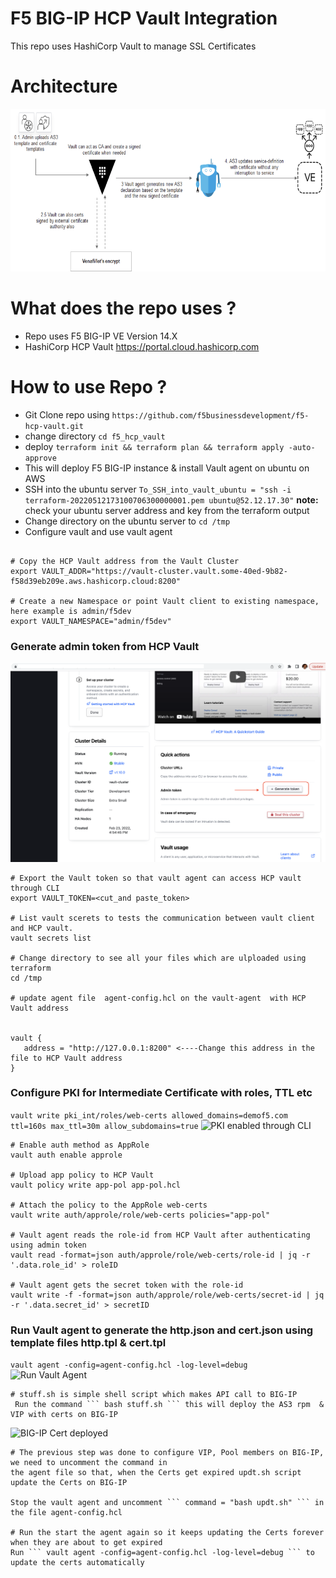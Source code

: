 # F5 BIG-IP HCP Vault Integration

This repo uses HashiCorp Vault to manage SSL Certificates

# Architecture
![Demo Arch](rtaImage.png)

# What does the repo uses ?
- Repo uses F5 BIG-IP VE Version 14.X 
- HashiCorp HCP Vault https://portal.cloud.hashicorp.com

# How to use Repo ?
- Git Clone repo using ``` https://github.com/f5businessdevelopment/f5-hcp-vault.git ```
- change directory ``` cd f5_hcp_vault ```
- deploy ``` terraform init && terraform plan && terraform apply -auto-approve ```
- This will deploy F5 BIG-IP instance & install Vault agent  on ubuntu on AWS
- SSH into the ubuntu server ```To_SSH_into_vault_ubuntu = "ssh -i terraform-20220512173100706300000001.pem ubuntu@52.12.17.30"``` **note:** check your ubuntu server address and key from the terraform output
- Change directory on the ubuntu server to ```cd /tmp```
- Configure vault and use vault agent
```

# Copy the HCP Vault address from the Vault Cluster
export VAULT_ADDR="https://vault-cluster.vault.some-40ed-9b82-f58d39eb209e.aws.hashicorp.cloud:8200"

# Create a new Namespace or point Vault client to existing namespace, here example is admin/f5dev
export VAULT_NAMESPACE="admin/f5dev"

```

### Generate admin token from HCP Vault
![Generate Admin Token](images/admintoken.png)

```
# Export the Vault token so that vault agent can access HCP vault through CLI 
export VAULT_TOKEN=<cut_and paste_token>

# List vault scerets to tests the communication between vault client and HCP vault.
vault secrets list 

# Change directory to see all your files which are ulploaded using terraform
cd /tmp

# update agent file  agent-config.hcl on the vault-agent  with HCP Vault address
 

vault {
   address = "http://127.0.0.1:8200" <----Change this address in the file to HCP Vault address
}

```
### Configure PKI for Intermediate Certificate with roles, TTL etc
```vault write pki_int/roles/web-certs allowed_domains=demof5.com ttl=160s max_ttl=30m allow_subdomains=true```
![PKI enabled through CLI](images/pki.png)

```
# Enable auth method as AppRole 
vault auth enable approle

# Upload app policy to HCP Vault
vault policy write app-pol app-pol.hcl

# Attach the policy to the AppRole web-certs
vault write auth/approle/role/web-certs policies="app-pol"

# Vault agent reads the role-id from HCP Vault after authenticating using admin token
vault read -format=json auth/approle/role/web-certs/role-id | jq -r '.data.role_id' > roleID

# Vault agent gets the secret token with the role-id 
vault write -f -format=json auth/approle/role/web-certs/secret-id | jq -r '.data.secret_id' > secretID

```
### Run Vault agent to generate the http.json and cert.json using template files http.tpl & cert.tpl
```vault agent -config=agent-config.hcl -log-level=debug```
![Run Vault Agent](images/runagent.png)
```
# stuff.sh is simple shell script which makes API call to BIG-IP
 Run the command ``` bash stuff.sh ``` this will deploy the AS3 rpm  & VIP with certs on BIG-IP

```
![BIG-IP Cert deployed](images/bigipcert.png)
```
# The previous step was done to configure VIP, Pool members on BIG-IP, we need to uncomment the command in
the agent file so that, when the Certs get expired updt.sh script update the Certs on BIG-IP

Stop the vault agent and uncomment ``` command = "bash updt.sh" ``` in the file agent-config.hcl 

# Run the start the agent again so it keeps updating the Certs forever when they are about to get expired
Run ``` vault agent -config=agent-config.hcl -log-level=debug ``` to update the certs automatically
```
